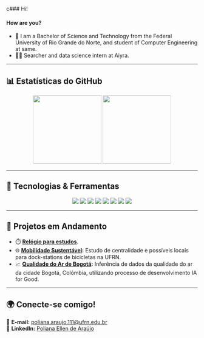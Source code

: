 c### Hi!
#### How are you?

- 📖 I am a Bachelor of Science and Technology from the Federal University of Rio Grande do Norte, and student of Computer Engineering at same.
- 👩‍💻 Searcher and data science intern at Aiyra.

---

## 📊 Estatísticas do GitHub

<div align="center">
  <img height="180em" src="https://github-readme-stats.vercel.app/api?username=polianaraujo&show_icons=true&theme=tokyonight" />
  <img height="180em" src="https://github-readme-stats.vercel.app/api/top-langs/?username=polianaraujo&layout=compact&theme=tokyonight" />
</div>

---

## 🌟 Tecnologias & Ferramentas

<div align="center">
  <img src="https://img.shields.io/badge/-Python-3776AB?style=flat-square&logo=python&logoColor=white" />
  <img src="https://img.shields.io/badge/-Pandas-150458?style=flat-square&logo=pandas&logoColor=white" />
  <img src="https://img.shields.io/badge/-NumPy-013243?style=flat-square&logo=numpy&logoColor=white" />
  <img src="https://img.shields.io/badge/-Machine%20Learning-FF6F61?style=flat-square&logo=tensorflow&logoColor=white" />
  <img src="https://img.shields.io/badge/-Big%20Data-00C7B7?style=flat-square&logo=apache-spark&logoColor=white" />
  <img src="https://img.shields.io/badge/-Matplotlib-11557C?style=flat-square&logo=plotly&logoColor=white" />
  <img src="https://img.shields.io/badge/-Git-F05032?style=flat-square&logo=git&logoColor=white" />
  <img src="https://img.shields.io/badge/-VS%20Code-007ACC?style=flat-square&logo=visual-studio-code&logoColor=white" />
</div>

---

## 🚧 Projetos em Andamento

- ⏱️ **[Relógio para estudos](https://github.com/polianaraujo/cloc)**.  
- 🌐 **[Mobilidade Sustentável](https://github.com/polianaraujo/aed2/tree/main/U1T5_2):** Estudo de centralidade e possíveis locais para dock-stations de bicicletas na UFRN.
- 📈 **[Qualidade do Ar de Bogotá](https://github.com/polianaraujo/air-quality):** Inferência de dados da qualidade do ar da cidade Bogotá, Colômbia, utilizando processo de desenvolvimento IA for Good.

---

## 🌍 Conecte-se comigo!

💌 **E-mail:** [poliana.araujo.111@ufrn.edu.br](mailto:poliana.araujo.111@ufrn.edu.br)  
🔗 **LinkedIn:** [Poliana Ellen de Araújo](https://www.linkedin.com/in/polianaraujo/)  
